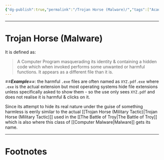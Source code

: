 ```yaml
---
{"dg-publish":true,"permalink":"/Trojan Horse (Malware)/","tags":["Academics","CyberSec"]}
---
```



---
# Trojan Horse (Malware)
It is defined as:
> A Computer Program masquerading its identity & containing a hidden code which when invoked performs some unwanted or harmful functions. It appears as a different file than it is. 

***==Example==***: the harmful `.exe` files are often named as `XYZ.pdf.exe` where `.exe` is the actual extension but most operating systems hide file extensions unless specifically asked to show them - so the use only sees `XYZ.pdf` and does not realise it is harmful & clicks on it.

Since its attempt to hide its real nature under the guise of something harmless is eerily similar to the actual [[Trojan Horse (Military Tactic)\|Trojan Horse (Military Tactic)]] used in the [[The Battle of Troy\|The Battle of Troy]] which is also where this class of [[Computer Malware\|Malware]] gets its name.

---
# Footnotes